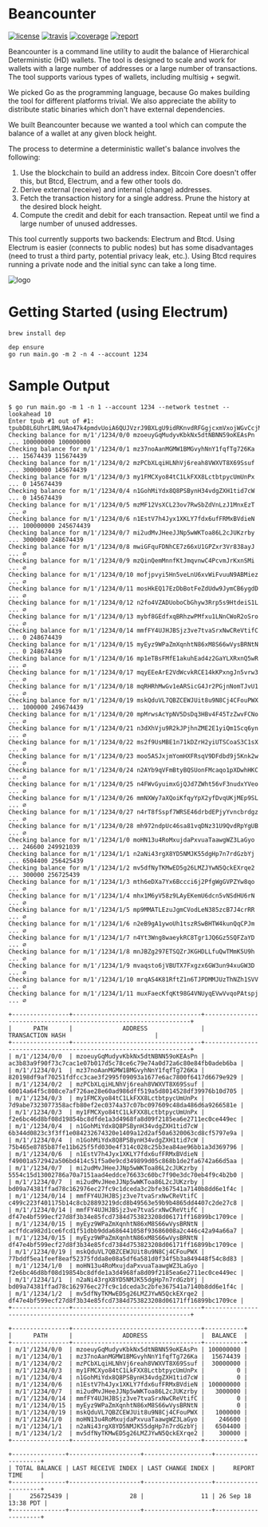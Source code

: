 Beancounter
==========

[![license](http://img.shields.io/badge/license-apache_2.0-blue.svg?style=flat)](https://raw.githubusercontent.com/square/beancounter/master/LICENSE) [![travis](https://img.shields.io/travis/com/square/beancounter.svg?maxAge=3600&logo=travis&label=travis)](https://travis-ci.com/square/beancounter)
[![coverage](https://coveralls.io/repos/github/square/beancounter/badge.svg?branch=master)](https://coveralls.io/r/square/beancounter) [![report](https://goreportcard.com/badge/github.com/square/beancounter)](https://goreportcard.com/report/github.com/square/beancounter)

Beancounter is a command line utility to audit the balance of Hierarchical Deterministic (HD) wallets. The tool is
designed to scale and work for wallets with a large number of addresses or a large number of transactions.
The tool supports various types of wallets, including multisig + segwit.

We picked Go as the programming language, because Go makes building the tool for different platforms trivial. We also
appreciate the ability to distribute static binaries which don't have external dependencies.

We built Beancounter because we wanted a tool which can compute the balance of a wallet at any
given block height.

The process to determine a deterministic wallet's balance involves the following:
1. Use the blockchain to build an address index. Bitcoin Core doesn't offer this, but Btcd,
   Electrum, and a few other tools do.
2. Derive external (receive) and internal (change) addresses.
3. Fetch the transaction history for a single address. Prune the history at the desired block height.
4. Compute the credit and debit for each transaction. Repeat until we find a large number of
   unused addresses.

This tool currently supports two backends: Electrum and Btcd. Using Electrum is easier (connects to
public nodes) but has some disadvantages (need to trust a third party, potential privacy leak, etc.).
Using Btcd requires running a private node and the initial sync can take a long time.

![logo](https://raw.githubusercontent.com/square/beancounter/master/coffee.jpg)

Getting Started (using Electrum)
================================

```
brew install dep

dep ensure
go run main.go -m 2 -n 4 --account 1234
```

Sample Output
=============

```
$ go run main.go -m 1 -n 1 --account 1234 --network testnet --lookahead 10
Enter tpub #1 out of #1:
tpubD8L6UhrL8ML9Ao47k4pmdvUoiA6QUJVzrJ9BXLgU9idRKnvdRFGgjcxmVxojWGvCcjMi6QWCp8uMpCwWdSFRDNJ7utizxLy27sVWXQT4Jz7
Checking balance for m/1'/1234/0/0 mzoeuyGqMudyvKbkNx5dtNBNN59oKEAsPn ... 100000000 100000000
Checking balance for m/1'/1234/0/1 mz37noAanMGMW1BMGvyhNnY1fqfTg726Ka ... 15674439 115674439
Checking balance for m/1'/1234/0/2 mzPCbXLqiHLNhVj6reah8VWXVT8X69Ssuf ... 30000000 145674439
Checking balance for m/1'/1234/0/3 my1FMCXyo84tC1LkFXX8LctbtpycUmUnPx ... 0 145674439
Checking balance for m/1'/1234/0/4 n1GohMiYdx8Q8PSBynH34vdgZXH1tid7cW ... 0 145674439
Checking balance for m/1'/1234/0/5 mzMF12VsXCL23ov7RwSbZdVnLzJ1MnxEzT ... ∅
Checking balance for m/1'/1234/0/6 n1EstV7h4Jyx1XKLY7fdx6ufFRMxBVdieN ... 100000000 245674439
Checking balance for m/1'/1234/0/7 mi2udMvJHeeJJNp5wWKToa86L2cJUKzrby ... 3000000 248674439
Checking balance for m/1'/1234/0/8 mwiGFquFDNhCE7z66xU1GPZxr3Vr838ayJ ... ∅
Checking balance for m/1'/1234/0/9 mzQinQemMnnfKtJmqvnwC4PcvmJrKxnSMi ... ∅
Checking balance for m/1'/1234/0/10 mofjpvyi5Hn5veLnU6xvWiFvuuN9ABMiez ... ∅
Checking balance for m/1'/1234/0/11 mosHkEQ17EzDbBotFeZdUdw9JymCB6ygdD ... ∅
Checking balance for m/1'/1234/0/12 n2fo4VZADUoboCbGhyw3Rrp5s9HtdeiS1L ... ∅
Checking balance for m/1'/1234/0/13 mybf8GEdfxqBRhzwPMfxu1LNnCWoR2oSro ... ∅
Checking balance for m/1'/1234/0/14 mmfFY4UJHJBSjz3ve7tvaSrxNwCReVtifC ... 0 248674439
Checking balance for m/1'/1234/0/15 myEyz9WPaZmXqnhtN86xM8S66wVysBRNtN ... 0 248674439
Checking balance for m/1'/1234/0/16 mp1eTBsFMfE1akuhEad4z2GaYLXRxnQ5wR ... ∅
Checking balance for m/1'/1234/0/17 mqyEEeArE2VdWcvkRCE14kKPxngJn5vrw3 ... ∅
Checking balance for m/1'/1234/0/18 mqRHRhMwGv1eARSicG4Jr2PGjnNomTJvU1 ... ∅
Checking balance for m/1'/1234/0/19 mskQduVL7QBZCEWJUit8u9N8Cj4CFouPWX ... 1000000 249674439
Checking balance for m/1'/1234/0/20 mpMrwsAcYpNV5DsDq3HBv4F45TzZwvFCNo ... ∅
Checking balance for m/1'/1234/0/21 n3dXhVju9R2kJPjhnZME2E1yiQm1Scq6yn ... ∅
Checking balance for m/1'/1234/0/22 ms2f9UsMBE1n71kDZrH2yiUTSCoaS3C1sX ... ∅
Checking balance for m/1'/1234/0/23 moo5ASJxjmYomHXFRsqV9DFdbd9j5Knk2w ... ∅
Checking balance for m/1'/1234/0/24 n2AYb9qVFmBtyBQSUonFMcaqo1pXDwhHKC ... ∅
Checking balance for m/1'/1234/0/25 n4FWvGyuimxGjQJd7ZWht56vF3nudxYVeo ... ∅
Checking balance for m/1'/1234/0/26 mmNXWy7aXQoiKfqyYpX2yfDvqUKjMEp9SL ... ∅
Checking balance for m/1'/1234/0/27 n4rT8fSspf7WRSE46drbdEPjyYvncbrdgz ... ∅
Checking balance for m/1'/1234/0/28 mh972ndpUc46sa81vqDNz31U9QvdRpYgUB ... ∅
Checking balance for m/1'/1234/1/0 moHN13u4RoMxujdaPxvuaTaawgWZ3LaGyo ... 246600 249921039
Checking balance for m/1'/1234/1/1 n2aNi43rgX8YD5NMJK55dgHp7n7rdGzbYj ... 6504400 256425439
Checking balance for m/1'/1234/1/2 mv5dfNyTKMwED5g26LMZJYwN5QckEXrqe2 ... 300000 256725439
Checking balance for m/1'/1234/1/3 mth6eDXa7Yx6Bccci6j2PfgWgGVPZYw8qo ... ∅
Checking balance for m/1'/1234/1/4 mhx1M6yV58z9LAyEKemU6dcn5vNSdHU6rN ... ∅
Checking balance for m/1'/1234/1/5 mp9MMATLEzuJgmCVodLeN385zcB7J4crRR ... ∅
Checking balance for m/1'/1234/1/6 n2eB9gA1ywoUh1tszRSwBHTW4kunQqCPJm ... ∅
Checking balance for m/1'/1234/1/7 n4Yt3Wng8waeykRC8Tgr1JQ6Gz5SQFZaYD ... ∅
Checking balance for m/1'/1234/1/8 mnJBZg297ETSQZrJKGHDLLfuQwTMmK5U9h ... ∅
Checking balance for m/1'/1234/1/9 mvaqsto6jVBUTX7Fxgzx6GW3un94xuGW3D ... ∅
Checking balance for m/1'/1234/1/10 mrqAS4K81RftZ1n6TJPDMMJUzThNZh1SVV ... ∅
Checking balance for m/1'/1234/1/11 muxFaecKfqKt98G4VNUyqEVwVvqoPAtspj ... ∅

+----------------+------------------------------------+------------------------------------------------------------------+
|      PATH      |              ADDRESS               |                         TRANSACTION HASH                         |
+----------------+------------------------------------+------------------------------------------------------------------+
| m/1'/1234/0/0  | mzoeuyGqMudyvKbkNx5dtNBNN59oKEAsPn | ac3b83a9f90f73c7cac1e07b017d5c78ce6c79e74a0d72a6c80e84fb0adeb6ba |
| m/1'/1234/0/1  | mz37noAanMGMW1BMGvyhNnY1fqfTg726Ka | 820198df9af70251fdfcc3cae3f2995f09093a1677e6ac7800f6417d6679e929 |
| m/1'/1234/0/2  | mzPCbXLqiHLNhVj6reah8VWXVT8X69Ssuf | 60014a64f5c808ce7af726ae28e60ad986dff519a5d8014528df39976b10d705 |
| m/1'/1234/0/3  | my1FMCXyo84tC1LkFXX8LctbtpycUmUnPx | 7d9abe7323077358acfb80ef2ec0374a37c07bc097609c48da486d6a9266581e |
| m/1'/1234/0/3  | my1FMCXyo84tC1LkFXX8LctbtpycUmUnPx | f2e6bc46d8bf08d19854bc8dfde1a3d4968fa8d09f2185ea6e2711ec0ce449ec |
| m/1'/1234/0/4  | n1GohMiYdx8Q8PSBynH34vdgZXH1tid7cW | 6b344d0823c3f3ff1e084232674320e1409a12d2af50a6320063cd8cf5797e9a |
| m/1'/1234/0/4  | n1GohMiYdx8Q8PSBynH34vdgZXH1tid7cW | 75b465e8785b87fe11b625f5fd030e4f314c028c25b3ea84ae96bb1a3d369796 |
| m/1'/1234/0/6  | n1EstV7h4Jyx1XKLY7fdx6ufFRMxBVdieN | f49001a572942a506bd414c51f5a0e9cd349899d05c868b1de2fa6742a66d5aa |
| m/1'/1234/0/7  | mi2udMvJHeeJJNp5wWKToa86L2cJUKzrby | 5554c15d13002786a70a7151aad4eddce76633c60bc7f90e3dc70eb4f9c4b2b0 |
| m/1'/1234/0/7  | mi2udMvJHeeJJNp5wWKToa86L2cJUKzrby | bd09a74381ffad78c162976ec27fc9c1dceda3c2bfe367541a7140b8dd6e1f4c |
| m/1'/1234/0/14 | mmfFY4UJHJBSjz3ve7tvaSrxNwCReVtifC | c499c223f401175b14c8cb28893219dcd8b49563e59b9b4865dd4407c2de27c8 |
| m/1'/1234/0/14 | mmfFY4UJHJBSjz3ve7tvaSrxNwCReVtifC | df47e4bf599ecf27d8f3b34e85fcd7384d753823208d06171ff16899bc1709ce |
| m/1'/1234/0/15 | myEyz9WPaZmXqnhtN86xM8S66wVysBRNtN | acffdca982d1ce6fcd1f51dbb9dda686441058f93686008a2c446c42a94a66a7 |
| m/1'/1234/0/15 | myEyz9WPaZmXqnhtN86xM8S66wVysBRNtN | df47e4bf599ecf27d8f3b34e85fcd7384d753823208d06171ff16899bc1709ce |
| m/1'/1234/0/19 | mskQduVL7QBZCEWJUit8u9N8Cj4CFouPWX | 77bddf5ea1feef8eaf52375fdda8e08a5df6a581d0f34f5b3a849448f54c8d83 |
| m/1'/1234/1/0  | moHN13u4RoMxujdaPxvuaTaawgWZ3LaGyo | f2e6bc46d8bf08d19854bc8dfde1a3d4968fa8d09f2185ea6e2711ec0ce449ec |
| m/1'/1234/1/1  | n2aNi43rgX8YD5NMJK55dgHp7n7rdGzbYj | bd09a74381ffad78c162976ec27fc9c1dceda3c2bfe367541a7140b8dd6e1f4c |
| m/1'/1234/1/2  | mv5dfNyTKMwED5g26LMZJYwN5QckEXrqe2 | df47e4bf599ecf27d8f3b34e85fcd7384d753823208d06171ff16899bc1709ce |
+----------------+------------------------------------+------------------------------------------------------------------+

+----------------+------------------------------------+-----------+
|      PATH      |              ADDRESS               |  BALANCE  |
+----------------+------------------------------------+-----------+
| m/1'/1234/0/0  | mzoeuyGqMudyvKbkNx5dtNBNN59oKEAsPn | 100000000 |
| m/1'/1234/0/1  | mz37noAanMGMW1BMGvyhNnY1fqfTg726Ka |  15674439 |
| m/1'/1234/0/2  | mzPCbXLqiHLNhVj6reah8VWXVT8X69Ssuf |  30000000 |
| m/1'/1234/0/3  | my1FMCXyo84tC1LkFXX8LctbtpycUmUnPx |         0 |
| m/1'/1234/0/4  | n1GohMiYdx8Q8PSBynH34vdgZXH1tid7cW |         0 |
| m/1'/1234/0/6  | n1EstV7h4Jyx1XKLY7fdx6ufFRMxBVdieN | 100000000 |
| m/1'/1234/0/7  | mi2udMvJHeeJJNp5wWKToa86L2cJUKzrby |   3000000 |
| m/1'/1234/0/14 | mmfFY4UJHJBSjz3ve7tvaSrxNwCReVtifC |         0 |
| m/1'/1234/0/15 | myEyz9WPaZmXqnhtN86xM8S66wVysBRNtN |         0 |
| m/1'/1234/0/19 | mskQduVL7QBZCEWJUit8u9N8Cj4CFouPWX |   1000000 |
| m/1'/1234/1/0  | moHN13u4RoMxujdaPxvuaTaawgWZ3LaGyo |    246600 |
| m/1'/1234/1/1  | n2aNi43rgX8YD5NMJK55dgHp7n7rdGzbYj |   6504400 |
| m/1'/1234/1/2  | mv5dfNyTKMwED5g26LMZJYwN5QckEXrqe2 |    300000 |
+----------------+------------------------------------+-----------+

+---------------+--------------------+-------------------+---------------------+
| TOTAL BALANCE | LAST RECEIVE INDEX | LAST CHANGE INDEX |     REPORT TIME     |
+---------------+--------------------+-------------------+---------------------+
|     256725439 |                 28 |                11 | 26 Sep 18 13:38 PDT |
+---------------+--------------------+-------------------+---------------------+
```
